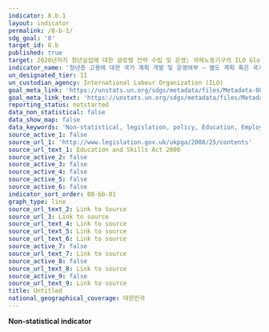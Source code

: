```yaml
---
indicator: 8.b.1
layout: indicator
permalink: /8-b-1/
sdg_goal: '8'
target_id: 8.b
published: true
target: 2020년까지 청년실업에 대한 글로벌 전략 수립 및 운영; 국제노동기구의 ILO Global Jobs Pact 이행
indicator_name: '청년층 고용에 대한 국가 계획 개발 및 운영여부 – 별도 계획 혹은 국가 계획의 일부 인지 여부 '
un_designated_tier: II
un_custodian_agency: International Labour Organization (ILO)
goal_meta_link: 'https://unstats.un.org/sdgs/metadata/files/Metadata-08-0b-01.pdf'
goal_meta_link_text: 'https://unstats.un.org/sdgs/metadata/files/Metadata-08-0b-01.pdf'
reporting_status: notstarted
data_non_statistical: false
data_show_map: false
data_keywords: 'Non-statistical, legislation, policy, Education, Employment, skills'
source_active_1: false
source_url_1: 'http://www.legislation.gov.uk/ukpga/2008/25/contents'
source_url_text_1: Education and Skills Act 2008
source_active_2: false
source_active_3: false
source_active_4: false
source_active_5: false
source_active_6: false
indicator_sort_order: 08-bb-01
graph_type: line
source_url_text_2: Link to Source
source_url_3: Link to source
source_url_text_4: Link to source
source_url_text_5: Link to source
source_url_text_6: Link to source
source_active_7: false
source_url_text_7: Link to source
source_active_8: false
source_url_text_8: Link to source
source_active_9: false
source_url_text_9: Link to source
title: Untitled
national_geographical_coverage: 대한민국
---
```

**Non-statistical indicator**